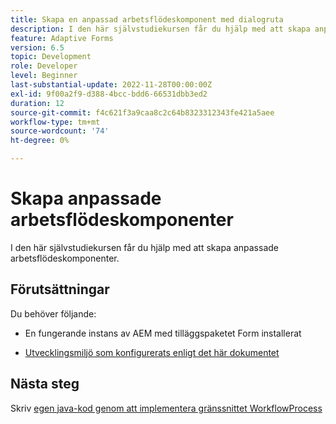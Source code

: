 ```yaml
---
title: Skapa en anpassad arbetsflödeskomponent med dialogruta
description: I den här självstudiekursen får du hjälp med att skapa anpassade arbetsflödeskomponenter.
feature: Adaptive Forms
version: 6.5
topic: Development
role: Developer
level: Beginner
last-substantial-update: 2022-11-28T00:00:00Z
exl-id: 9f00a2f9-d388-4bcc-bdd6-66531dbb3ed2
duration: 12
source-git-commit: f4c621f3a9caa8c2c64b8323312343fe421a5aee
workflow-type: tm+mt
source-wordcount: '74'
ht-degree: 0%

---
```


# Skapa anpassade arbetsflödeskomponenter

I den här självstudiekursen får du hjälp med att skapa anpassade arbetsflödeskomponenter.

## Förutsättningar

Du behöver följande:

* En fungerande instans av AEM med tilläggspaketet Form installerat

* [Utvecklingsmiljö som konfigurerats enligt det här dokumentet](https://experienceleague.adobe.com/docs/experience-manager-learn/forms/creating-your-first-osgi-bundle/create-your-first-osgi-bundle.html)

## Nästa steg

Skriv [egen java-kod genom att implementera gränssnittet WorkflowProcess](./custom-process-step-aem-workflow.md)
